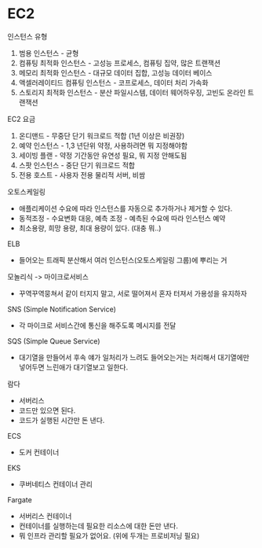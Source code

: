 # EC2

인스턴스 유형
1. 범용 인스턴스 - 균형
2. 컴퓨팅 최적화 인스턴스 - 고성능 프로세스, 컴퓨팅 집약, 많은 트랜잭션
3. 메모리 최적화 인스턴스 - 대규모 데이터 집합, 고성능 데이터 베이스
4. 액셀러레이티드 컴퓨팅 인스턴스 - 코프로세스, 데이터 처리 가속화
5. 스토리지 최적화 인스턴스 - 분산 파일시스템, 데이터 웨어하우징, 고빈도 온라인 트랜잭션

EC2 요금
1. 온디맨드 - 무중단 단기 워크로드 적합 (1년 이상은 비권장)
2. 예약 인스턴스 - 1,3 년단위 약정, 사용하려면 뭐 지정해야함
3. 세이빙 플랜 - 약정 기간동안 유연성 필요, 뭐 지정 안해도됨
4. 스팟 인스턴스 - 중단 단기 워크로드 적합
5. 전용 호스트 - 사용자 전용 물리적 서버, 비쌈

오토스케일링
- 애플리케이션 수요에 따라 인스턴스를 자동으로 추가하거나 제거할 수 있다.
- 동적조정 - 수요변화 대응, 예측 조정 - 예측된 수요에 따라 인스턴스 예약
- 최소용량, 희망 용량, 최대 용량이 있다. (대충 뭐..)

ELB
- 들어오는 트래픽 분산해서 여러 인스턴스(오토스케일링 그룹)에 뿌리는 거

모놀리식 -> 마이크로서비스
- 꾸역꾸역뭉쳐서 같이 터지지 말고, 서로 떨어져서 혼자 터져서 가용성을 유지하자

SNS (Simple Notification Service)
- 각 마이크로 서비스간에 통신을 해주도록 메시지를 전달

SQS (Simple Queue Service)
- 대기열을 만들어서 후속 얘가 일처리가 느려도 들어오는거는 처리해서 대기열에만 넣어두면 느린애가 대기열보고 일한다.

람다
- 서버리스
- 코드만 있으면 된다.
- 코드가 실행된 시간만 돈 낸다.

ECS
- 도커 컨테이너

EKS
- 쿠버네티스 컨테이너 관리

Fargate
- 서버리스 컨테이너
- 컨테이너를 실행하는데 필요한 리소스에 대한 돈만 낸다.
- 뭐 인프라 관리할 필요가 없어요. (위에 두개는 프로비저닝 필요)